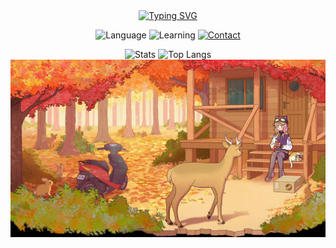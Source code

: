 <div align="center">
</div>

<div align="center">
  <a href="https://git.io/typing-svg">
    <img 
      src="https://readme-typing-svg.herokuapp.com?font=Misans&weight=4&duration=1000&pause=3000&color=75F72E&center=true&vCenter=true&width=145&lines=std%3A%3Aenable_if"
      alt="Typing SVG" />
    </a>
  </a>
  <p>
    <img src="https://img.shields.io/badge/language-C++-blue.svg" alt="Language">
    <img src="https://img.shields.io/badge/learning-C++-green.svg" alt="Learning">
    <a href="mailto:contact@enable-if.com">
      <img 
        src="https://img.shields.io/badge/contact-contact%40enable--if.com-lightgrey.svg" 
        alt="Contact">
      </a>
  </p>
</div>

<p align="center">
  <img src="https://github-readme-stats.vercel.app/api?username=enable-if&show_icons=true" alt="Stats" width="400" />
  <img src="https://github-readme-stats.vercel.app/api/top-langs/?username=enable-if" alt="Top Langs" width="320" />
  <img src="images/background.jpg" alt="background" width="850px">
</p>
